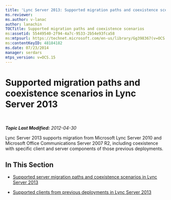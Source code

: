 ```yaml
---
title: 'Lync Server 2013: Supported migration paths and coexistence scenarios'
ms.reviewer: 
ms.author: v-lanac
author: lanachin
TOCTitle: Supported migration paths and coexistence scenarios
ms:assetid: 55449540-2f94-4a7c-9533-2b54e93fca58
ms:mtpsurl: https://technet.microsoft.com/en-us/library/Gg398367(v=OCS.15)
ms:contentKeyID: 48184182
ms.date: 07/23/2014
manager: serdars
mtps_version: v=OCS.15
---
```


<div data-xmlns="http://www.w3.org/1999/xhtml">

<div class="topic" data-xmlns="http://www.w3.org/1999/xhtml" data-msxsl="urn:schemas-microsoft-com:xslt" data-cs="http://msdn.microsoft.com/en-us/">

<div data-asp="http://msdn2.microsoft.com/asp">

# Supported migration paths and coexistence scenarios in Lync Server 2013

</div>

<div id="mainSection">

<div id="mainBody">

<span> </span>

_**Topic Last Modified:** 2012-04-30_

Lync Server 2013 supports migration from Microsoft Lync Server 2010 and Microsoft Office Communications Server 2007 R2, including coexistence with specific client and server components of those previous deployments.

<div>

## In This Section

  - [Supported server migration paths and coexistence scenarios in Lync Server 2013](lync-server-2013-supported-server-migration-paths-and-coexistence-scenarios.md)

  - [Supported clients from previous deployments in Lync Server 2013](lync-server-2013-supported-clients-from-previous-deployments.md)

</div>

</div>

<span> </span>

</div>

</div>

</div>

